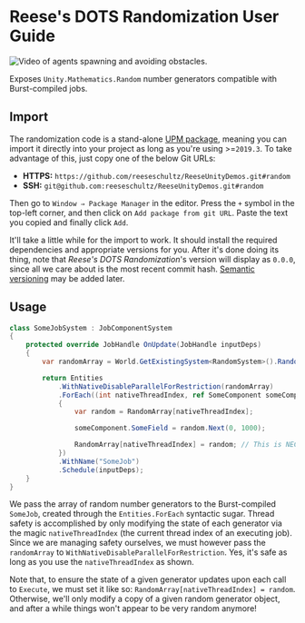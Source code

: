 # Reese's DOTS Randomization User Guide

![Video of agents spawning and avoiding obstacles.](/Gifs/nav-performance-demo.gif)

Exposes `Unity.Mathematics.Random` number generators compatible with Burst-compiled jobs.

## Import

The randomization code is a stand-alone [UPM package](https://docs.unity3d.com/Manual/Packages.html), meaning you can import it directly into your project as long as you're using >=`2019.3`. To take advantage of this, just copy one of the below Git URLs:

* **HTTPS:** `https://github.com/reeseschultz/ReeseUnityDemos.git#random`
* **SSH:** `git@github.com:reeseschultz/ReeseUnityDemos.git#random`

Then go to `Window ⇒ Package Manager` in the editor. Press the `+` symbol in the top-left corner, and then click on `Add package from git URL`. Paste the text you copied and finally click `Add`.

It'll take a little while for the import to work. It should install the required dependencies and appropriate versions for you. After it's done doing its thing, note that *Reese's DOTS Randomization*'s version will display as `0.0.0`, since all we care about is the most recent commit hash. [Semantic versioning](https://semver.org/) may be added later.

## Usage

```csharp
class SomeJobSystem : JobComponentSystem
{
    protected override JobHandle OnUpdate(JobHandle inputDeps)
    {
        var randomArray = World.GetExistingSystem<RandomSystem>().RandomArray;

        return Entities
            .WithNativeDisableParallelForRestriction(randomArray)
            .ForEach((int nativeThreadIndex, ref SomeComponent someComponent) =>
            {
                var random = RandomArray[nativeThreadIndex];

                someComponent.SomeField = random.Next(0, 1000);

                RandomArray[nativeThreadIndex] = random; // This is NECESSARY.
            })
            .WithName("SomeJob")
            .Schedule(inputDeps);
    }
}
```

We pass the array of random number generators to the Burst-compiled `SomeJob`, created through the `Entities.ForEach` syntactic sugar. Thread safety is accomplished by only modifying the state of each generator via the magic `nativeThreadIndex` (the current thread index of an executing job). Since we are managing safety ourselves, we must however pass the `randomArray` to `WithNativeDisableParallelForRestriction`. Yes, it's safe as long as you use the `nativeThreadIndex` as shown.

Note that, to ensure the state of a given generator updates upon each call to `Execute`, we must set it like so: `RandomArray[nativeThreadIndex] = random`. Otherwise, we'll only modify a copy of a given random generator object, and after a while things won't appear to be very random anymore!

